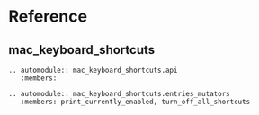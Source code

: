 # Reference

## mac_keyboard_shortcuts

```{eval-rst}
.. automodule:: mac_keyboard_shortcuts.api
   :members:
```

```{eval-rst}
.. automodule:: mac_keyboard_shortcuts.entries_mutators
   :members: print_currently_enabled, turn_off_all_shortcuts
```

